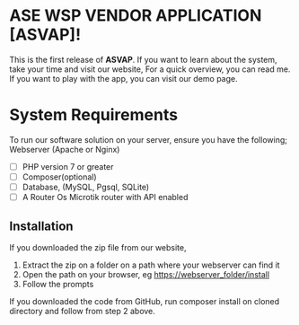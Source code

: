 # ASE WSP VENDOR APPLICATION [ASVAP]!

This is the first release of  **ASVAP**. If you want to learn about the system, take your time and visit our website, For a quick overview,  you can read me. If you want to play with the app, you can visit our demo page.


# System Requirements

To run our software solution on your server, ensure you have the following; 
Webserver (Apache or Nginx)

 - [ ] PHP version 7 or greater
 - [ ] Composer(optional)
 - [ ] Database, (MySQL, Pgsql, SQLite)
 - [ ] A Router Os Microtik router with API enabled

## Installation

If you downloaded the zip file from our website,

 1. Extract the zip on a folder on a path where your webserver can find
    it
 2. Open the path on your browser, eg
    [https://webserver_folder/install](http://localhost)
 3. Follow the prompts

If you downloaded the code from GitHub, run composer install on cloned directory and follow  from step 2 above.